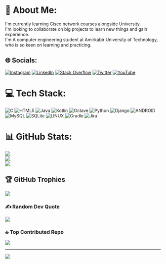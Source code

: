 # 💫 About Me:
I'm currently learning Cisco network courses alongside University.<br>I'm looking to collaborate on big projects to learn new things and gain experience.<br>I'm A computer engineering student at Amirkabir University of Technology, who is so keen on learning and practicing.


## 🌐 Socials:
[![Instagram](https://img.shields.io/badge/Instagram-%23E4405F.svg?logo=Instagram&logoColor=white)](https://instagram.com/Srvn_nm_) [![LinkedIn](https://img.shields.io/badge/LinkedIn-%230077B5.svg?logo=linkedin&logoColor=white)](https://linkedin.com/in/sarvin-nami) [![Stack Overflow](https://img.shields.io/badge/-Stackoverflow-FE7A16?logo=stack-overflow&logoColor=white)](https://stackoverflow.com/users/sarvin-nami) [![Twitter](https://img.shields.io/badge/Twitter-%231DA1F2.svg?logo=Twitter&logoColor=white)](https://twitter.com/Srvn_nm_) [![YouTube](https://img.shields.io/badge/YouTube-%23FF0000.svg?logo=YouTube&logoColor=white)](https://youtube.com/@sarvinnami7486) 

# 💻 Tech Stack:
![C](https://img.shields.io/badge/c-%2300599C.svg?style=for-the-badge&logo=c&logoColor=white) ![HTML5](https://img.shields.io/badge/html5-%23E34F26.svg?style=for-the-badge&logo=html5&logoColor=white) ![Java](https://img.shields.io/badge/java-%23ED8B00.svg?style=for-the-badge&logo=java&logoColor=white) ![Kotlin](https://img.shields.io/badge/kotlin-%230095D5.svg?style=for-the-badge&logo=kotlin&logoColor=white) ![Octave](https://img.shields.io/badge/OCTAVE-darkblue?style=for-the-badge&logo=octave&logoColor=fcd683) ![Python](https://img.shields.io/badge/python-3670A0?style=for-the-badge&logo=python&logoColor=ffdd54) ![Django](https://img.shields.io/badge/django-%23092E20.svg?style=for-the-badge&logo=django&logoColor=white) ![ANDROID](https://img.shields.io/badge/android-%2320232a.svg?style=for-the-badge&logo=android&logoColor=%a4c639) ![MySQL](https://img.shields.io/badge/mysql-%2300f.svg?style=for-the-badge&logo=mysql&logoColor=white) ![SQLite](https://img.shields.io/badge/sqlite-%2307405e.svg?style=for-the-badge&logo=sqlite&logoColor=white) ![LINUX](https://img.shields.io/badge/Linux-FCC624?style=for-the-badge&logo=linux&logoColor=black) ![Gradle](https://img.shields.io/badge/Gradle-02303A.svg?style=for-the-badge&logo=Gradle&logoColor=white) ![Jira](https://img.shields.io/badge/jira-%230A0FFF.svg?style=for-the-badge&logo=jira&logoColor=white)
# 📊 GitHub Stats:
![](https://github-readme-stats.vercel.app/api?username=srvn-nm&theme=dark&hide_border=false&include_all_commits=true&count_private=true)<br/>
![](https://github-readme-streak-stats.herokuapp.com/?user=srvn-nm&theme=dark&hide_border=false)<br/>
![](https://github-readme-stats.vercel.app/api/top-langs/?username=srvn-nm&theme=dark&hide_border=false&include_all_commits=true&count_private=true&layout=compact)

## 🏆 GitHub Trophies
![](https://github-profile-trophy.vercel.app/?username=srvn-nm&theme=gitdimmed&no-frame=true&no-bg=true&margin-w=4)

### ✍️ Random Dev Quote
![](https://quotes-github-readme.vercel.app/api?type=vetical&theme=radical)

### 🔝 Top Contributed Repo
![](https://github-contributor-stats.vercel.app/api?username=srvn-nm&limit=5&theme=dark&combine_all_yearly_contributions=true)

---
[![](https://visitcount.itsvg.in/api?id=srvn-nm&icon=0&color=4)](https://visitcount.itsvg.in)

<!-- Proudly created with GPRM ( https://gprm.itsvg.in ) -->